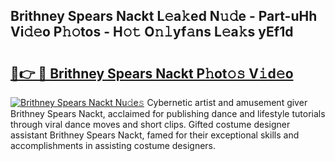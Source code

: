 ## Brithney Spears Nackt L𝚎a𝚔ed N𝚞𝚍e - Part-uHh Vi𝚍𝚎o P𝚑𝚘tos - H𝚘𝚝 O𝚗𝚕yf𝚊ns L𝚎a𝚔s yEf1d

# <h2><a href="http://kf2tsf.oniu.top/?m=Brithney+Spears+Nackt">🔗👉 🔴 Brithney Spears Nackt P𝚑ot𝚘𝚜 V𝚒d𝚎o</a></h2>

[![Brithney Spears Nackt Nu𝚍e𝚜](https://i.imgur.com/0qMVB7G.gif)](http://kf2tsf.oniu.top/?m=Brithney+Spears+Nackt)
Cybernetic artist and amusement giver Brithney Spears Nackt, acclaimed for publishing dance and lifestyle tutorials through viral dance moves and short clips. Gifted costume designer assistant Brithney Spears Nackt, famed for their exceptional skills and accomplishments in assisting costume designers.  
